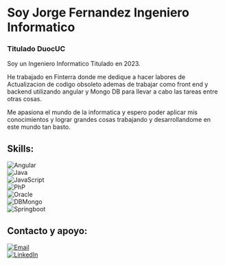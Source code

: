 #  Soy Jorge Fernandez Ingeniero Informatico 
### Titulado DuocUC
Soy un Ingeniero Informatico Titulado en 2023.


He trabajado en Finterra donde me dedique a hacer labores de Actualizacion de codigo obsoleto ademas de trabajar como front end y backend utilizando angular y Mongo DB para llevar a cabo las tareas entre otras cosas.
 
Me apasiona el mundo de la informatica y espero poder aplicar mis conocimientos y lograr grandes cosas trabajando y desarrollandome en este mundo tan basto.

## Skills:
![Angular](https://img.shields.io/badge/Angular-800020?style=for-the-badge&logo=angular&logoColor=white&labelColor=101010)</br>
![Java](https://img.shields.io/badge/Java-F57C00?style=for-the-badge&logo=openjdk&logoColor=white&labelColor=101010)</br>
![JavaScript](https://img.shields.io/badge/JavaScript-F7DF1E?style=for-the-badge&logo=javascript&logoColor=white&labelColor=101010)</br>
![PhP](https://img.shields.io/badge/PHP-787CB5?style=for-the-badge&logo=php&logoColor=white&labelColor=101010)</br>
![Oracle](https://img.shields.io/badge/Oracle-E94E1B?style=for-the-badge&logo=oracle&logoColor=white&labelColor=101010)</br>
![DBMongo](https://img.shields.io/badge/MongoDB-47A248?style=for-the-badge&logo=mongodb&logoColor=white&labelColor=101010)</br>
![Springboot](https://img.shields.io/badge/Spring%20Boot-6DB33F?style=for-the-badge&logo=spring&logoColor=white&labelColor=101010)</br>

## Contacto y apoyo:
[![Email](https://img.shields.io/badge/Email-jor.fernandezj%40duocuc.cl-101010?style=for-the-badge&logo=mail&logoColor=white)](mailto:jor.fernandezj@duocuc.cl)</br>
[![LinkedIn](https://img.shields.io/badge/LinkedIn-0A66C2?style=for-the-badge&logo=linkedin&logoColor=white)](https://www.linkedin.com/in/jorge-fernandez-5b8042246/)</br>
